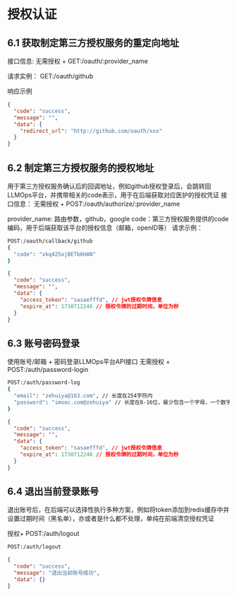 # 授权认证
## 6.1 获取制定第三方授权服务的重定向地址
接口信息:
无需授权 + GET:/oauth/:provider_name

请求实例：
GET:/oauth/github

响应示例
```json
{
  "code": "success",
  "message": "",
  "data": {
    "redirect_url": "http://github.com/oauth/xxx"
  }
}
```

## 6.2 制定第三方授权服务的授权地址
用于第三方授权服务确认后的回调地址，例如github授权登录后，会跳转回LLMOps平台，并携带相关的code表示，用于在后端获取对应医护的授权凭证
接口信息：
无需授权 + POST:/oauth/authorize/:provider_name

provider_name: 路由参数，github，google
code：第三方授权服务提供的code编码，用于后端获取该平台的授权信息（邮箱，openID等）
请求示例：
```bash
POST:/oauth/callback/github
{
  "code": "xkq425ojBETb6HAN"
}
```

```json
{
  "code": "success",
  "message": "",
  "data": {
    "access_token": "sasaefffd", // jwt授权令牌信息
    "expire_at": 1730712246 // 授权令牌的过期时间，单位为秒
  }
}
```
## 6.3 账号密码登录
使用账号/邮箱 + 密码登录LLMOps平台API接口
无需授权 + POST:/auth/password-login

```bash
POST:/auth/password-log
{
  "email": "zehuiya@163.com", // 长度在254字符内
  "password": "imooc.com@zehuiya" // 长度在8-16位，最少包含一个字母，一个数字
}
```
```json
{
  "code": "success",
  "message": "",
  "data": {
    "access_token": "sasaefffd", // jwt授权令牌信息
    "expire_at": 1730712246 // 授权令牌的过期时间，单位为秒
  }
}
```

## 6.4 退出当前登录账号
退出账号后，在后端可以选择性执行多种方案，例如将token添加到redis缓存中并设置过期时间（黑名单），亦或者是什么都不处理，单纯在前端清空授权凭证

授权+ POST:/auth/logout
```bash
POST:/auth/logout
```
```json
{
  "code": "success",
  "message": "退出当前账号成功",
  "data": {}
}
```